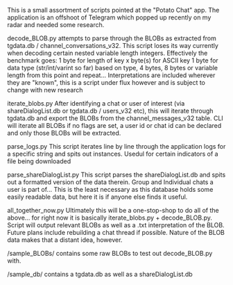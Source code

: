 This is a small assortment of scripts pointed at the "Potato Chat" app. The application is an offshoot of Telegram which popped up recently on my radar and needed some research.

decode_BLOB.py
  attempts to parse through the BLOBs as extracted from tgdata.db / channel_conversations_v32. This script loses its way currently when decoding certain nested variable length integers.
  Effectively the benchmark goes:
  1 byte for length of key
  x byte(s) for ASCII key
  1 byte for data type (str/int/varint so far)
  based on type, 4 bytes, 8 bytes or variable length from this point
  and repeat...
  Interpretations are included wherever they are "known", this is a script under flux however and is subject to change with new research

iterate_blobs.py
  After identifying a chat or user of interest (via shareDialogList.db or tgdata.db / users_v32 etc), this will iterate through tgdata.db and export the BLOBs from the channel_messages_v32 table. 
  CLI will iterate all BLOBs if no flags are set, a user id or chat id can be declared and only those BLOBs will be extracted.

parse_logs.py
  This script iterates line by line through the application logs for a specific string and spits out instances. Usedul for certain indicators of a file being downloaded

parse_shareDialogList.py
  This script parses the shareDialogList.db and spits out a formatted version of the data therein. Group and Individual chats a user is part of... 
  This is the least necessary as this database holds some easily readable data, but here it is if anyone else finds it useful.

all_together_now.py
  Ultimately this will be a one-stop-shop to do all of the above... for right now it is basically iterate_blobs.py + decode_BLOB.py. Script will output relevant BLOBs as well as a .txt interpretation of the BLOB. 
  Future plans include rebuilding a chat thread if possible. Nature of the BLOB data makes that a distant idea, however.

/sample_BLOBs/
  contains some raw BLOBs to test out decode_BLOB.py with.

/sample_db/
  contains a tgdata.db as well as a shareDialogList.db
